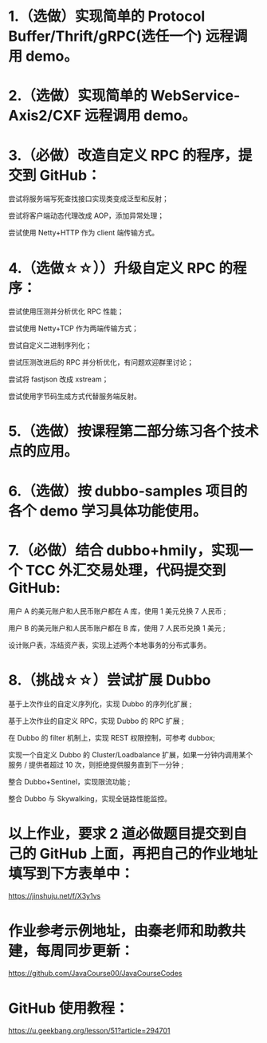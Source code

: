 # 1.（选做）实现简单的 Protocol Buffer/Thrift/gRPC(选任一个) 远程调用 demo。
# 2.（选做）实现简单的 WebService-Axis2/CXF 远程调用 demo。
# 3.（必做）改造自定义 RPC 的程序，提交到 GitHub：

尝试将服务端写死查找接口实现类变成泛型和反射；

尝试将客户端动态代理改成 AOP，添加异常处理；

尝试使用 Netty+HTTP 作为 client 端传输方式。

# 4.（选做☆☆））升级自定义 RPC 的程序：

尝试使用压测并分析优化 RPC 性能；

尝试使用 Netty+TCP 作为两端传输方式；

尝试自定义二进制序列化；

尝试压测改进后的 RPC 并分析优化，有问题欢迎群里讨论；

尝试将 fastjson 改成 xstream；

尝试使用字节码生成方式代替服务端反射。

# 5.（选做）按课程第二部分练习各个技术点的应用。
# 6.（选做）按 dubbo-samples 项目的各个 demo 学习具体功能使用。
# 7.（必做）结合 dubbo+hmily，实现一个 TCC 外汇交易处理，代码提交到 GitHub:

用户 A 的美元账户和人民币账户都在 A 库，使用 1 美元兑换 7 人民币 ;

用户 B 的美元账户和人民币账户都在 B 库，使用 7 人民币兑换 1 美元 ;

设计账户表，冻结资产表，实现上述两个本地事务的分布式事务。

# 8.（挑战☆☆）尝试扩展 Dubbo

基于上次作业的自定义序列化，实现 Dubbo 的序列化扩展 ;

基于上次作业的自定义 RPC，实现 Dubbo 的 RPC 扩展 ;

在 Dubbo 的 filter 机制上，实现 REST 权限控制，可参考 dubbox;

实现一个自定义 Dubbo 的 Cluster/Loadbalance 扩展，如果一分钟内调用某个服务 / 提供者超过 10 次，则拒绝提供服务直到下一分钟 ;

整合 Dubbo+Sentinel，实现限流功能 ;

整合 Dubbo 与 Skywalking，实现全链路性能监控。

# 以上作业，要求 2 道必做题目提交到自己的 GitHub 上面，再把自己的作业地址填写到下方表单中：

 https://jinshuju.net/f/X3y1vs

# 作业参考示例地址，由秦老师和助教共建，每周同步更新：
 
https://github.com/JavaCourse00/JavaCourseCodes

# GitHub 使用教程： 

https://u.geekbang.org/lesson/51?article=294701